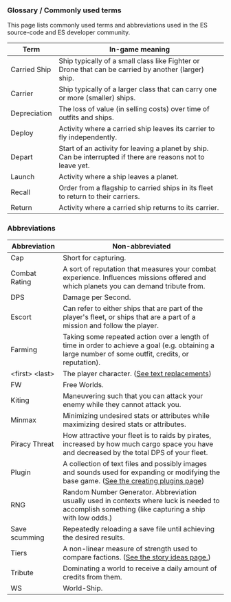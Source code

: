 ### Glossary / Commonly used terms

This page lists commonly used terms and abbreviations used in the ES source-code and ES developer community.

Term		   | In-game meaning |
---			| --- |
Carried Ship   | Ship typically of a small class like Fighter or Drone that can be carried by another (larger) ship. |
Carrier		| Ship typically of a larger class that can carry one or more (smaller) ships. |
Depreciation	| The loss of value (in selling costs) over time of outfits and ships. |
Deploy		 | Activity where a carried ship leaves its carrier to fly independently. |
Depart		 | Start of an activity for leaving a planet by ship. Can be interrupted if there are reasons not to leave yet. |
Launch		 | Activity where a ship leaves a planet. |
Recall		 | Order from a flagship to carried ships in its fleet to return to their carriers. |
Return		 | Activity where a carried ship returns to its carrier. |

### Abbreviations

Abbreviation   | Non-abbreviated |
---			| --- |
Cap			| Short for capturing. |
Combat Rating  | A sort of reputation that measures your combat experience. Influences missions offered and which planets you can demand tribute from. |
DPS			| Damage per Second. |
Escort		 | Can refer to either ships that are part of the player's fleet, or ships that are a part of a mission and follow the player. |
Farming		| Taking some repeated action over a length of time in order to achieve a goal (e.g. obtaining a large number of some outfit, credits, or reputation). |
\<first> \<last> | The player character. ([See text replacements](CreatingMissions.md#replacement))|
FW			 | Free Worlds. |
Kiting		 | Maneuvering such that you can attack your enemy while they cannot attack you. |
Minmax		 | Minimizing undesired stats or attributes while maximizing desired stats or attributes. |
Piracy Threat  | How attractive your fleet is to raids by pirates, increased by how much cargo space you have and decreased by the total DPS of your fleet. |
Plugin		 | A collection of text files and possibly images and sounds used for expanding or modifying the base game. ([See the creating plugins page](CreatingPlugins))|
RNG			| Random Number Generator. Abbreviation usually used in contexts where luck is needed to accomplish something (like capturing a ship with low odds.) |
Save scumming  | Repeatedly reloading a save file until achieving the desired results. |
Tiers		  | A non-linear measure of strength used to compare factions. ([See the story ideas page.](StoryIdeas)) |
Tribute		| Dominating a world to receive a daily amount of credits from them. |
WS			 | World-Ship. |
